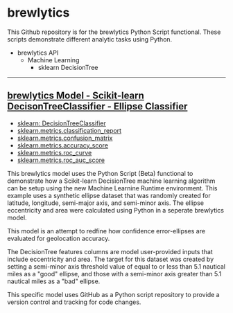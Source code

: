 # brewlytics

This Github repository is for the brewlytics Python Script functional. These scripts demonstrate different analytic tasks using Python.

* brewlytics API
  * Machine Learning
    * sklearn DecisionTree

<hr>

## [brewlytics Model - Scikit-learn DecisonTreeClassifier - Ellipse Classifier](https://demo.brewlytics.com/app/#/build/4e6c1944-328a-47dc-b1cd-119b5101f61d)

* [sklearn: DecisionTreeClassifier](https://scikit-learn.org/stable/modules/generated/sklearn.tree.DecisionTreeClassifier.html#sklearn.tree.DecisionTreeClassifier)
* [sklearn.metrics.classification_report](https://scikit-learn.org/stable/modules/generated/sklearn.metrics.classification_report.html?highlight=classification%20report#sklearn.metrics.classification_report)
* [sklearn.metrics.confusion_matrix](https://scikit-learn.org/stable/modules/generated/sklearn.metrics.confusion_matrix.html?highlight=confusion_matrix#sklearn.metrics.confusion_matrix)
* [sklearn.metrics.accuracy_score](https://scikit-learn.org/stable/modules/generated/sklearn.metrics.accuracy_score.html?highlight=accuracy_score#sklearn.metrics.accuracy_score)
* [sklearn.metrics.roc_curve](https://scikit-learn.org/stable/modules/generated/sklearn.metrics.roc_curve.html?highlight=roc_curve#sklearn.metrics.roc_curve)
* [sklearn.metrics.roc_auc_score](https://scikit-learn.org/stable/modules/generated/sklearn.metrics.roc_auc_score.html?highlight=roc_auc_score#sklearn.metrics.roc_auc_score)

This brewlytics model uses the Python Script (Beta) functional to demonstrate how a Scikit-learn DecisionTree machine learning algorithm can be setup using the new Machine Learnine Runtime environment. This example uses a synthetic ellipse dataset that was randomly created for latitude, longitude, semi-major axis, and semi-minor axis. The ellipse eccentricity and area were calculated using Python in a seperate brewlytics model. 

This model is an attempt to redfine how confidence error-ellipses are evaluated for geolocation accuracy.

The DecisionTree features columns are model user-provided inputs that include eccentricity and area. The target for this dataset was created by setting a semi-minor axis threshold value of equal to or less than 5.1 nautical miles as a "good" ellipse, and those with a semi-minor axis greater than 5.1 nautical miles as a "bad" ellipse. 

This specific model uses GitHub as a Python script repository to provide a version control and tracking for code changes.

